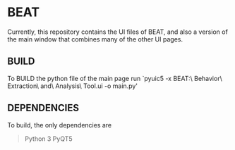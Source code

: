 # BEAT
Currently, this repository contains the UI files of BEAT, and also a version of the main window that combines many of the other UI pages.

## BUILD
To BUILD the python file of the main page run
`pyuic5 -x BEAT\:\ Behavior\ Extraction\ and\ Analysis\ Tool.ui -o main.py'

## DEPENDENCIES
To build, the only dependencies are
>Python 3
>PyQT5